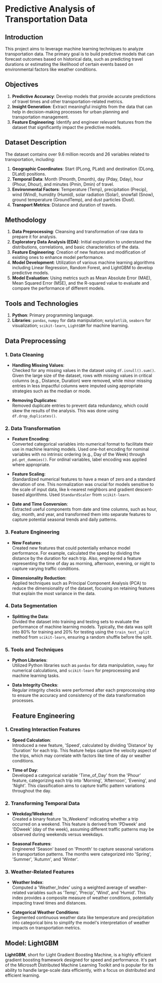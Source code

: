 # **Predictive Analysis of Transportation Data**

## **Introduction**
This project aims to leverage machine learning techniques to analyze transportation data. The primary goal is to build predictive models that can forecast outcomes based on historical data, such as predicting travel durations or estimating the likelihood of certain events based on environmental factors like weather conditions.

## **Objectives**
1. **Predictive Accuracy**: Develop models that provide accurate predictions of travel times and other transportation-related metrics.
2. **Insight Generation**: Extract meaningful insights from the data that can help in decision-making processes for urban planning and transportation management.
3. **Feature Engineering**: Identify and engineer relevant features from the dataset that significantly impact the predictive models.

## **Dataset Description**
The dataset contains over 9.6 million records and 26 variables related to transportation, including:

1. **Geographic Coordinates**: Start (PLong, PLatd) and destination (DLong, DLatd) positions.
2. **Temporal Data**: Month (Pmonth, Dmonth), day (Pday, Dday), hour (Phour, Dhour), and minutes (Pmin, Dmin) of travel.
3. **Environmental Factors**: Temperature (Temp), precipitation (Precip), wind (Wind), humidity (Humid), solar radiation (Solar), snowfall (Snow), ground temperature (GroundTemp), and dust particles (Dust).
4. **Transport Metrics**: Distance and duration of travels.

## **Methodology**
1. **Data Preprocessing**: Cleansing and transformation of raw data to prepare it for analysis.
2. **Exploratory Data Analysis (EDA)**: Initial exploration to understand the distributions, correlations, and basic characteristics of the data.
3. **Feature Engineering**: Creation of new features and modification of existing ones to enhance model performance.
4. **Model Development**: Utilization of various machine learning algorithms including Linear Regression, Random Forest, and LightGBM to develop predictive models.
5. **Model Evaluation**: Using metrics such as Mean Absolute Error (MAE), Mean Squared Error (MSE), and the R-squared value to evaluate and compare the performance of different models.

## **Tools and Technologies**
1. **Python**: Primary programming language.
2. **Libraries**: `pandas`, `numpy` for data manipulation; `matplotlib`, `seaborn` for visualization; `scikit-learn`, `LightGBM` for machine learning.
## **Data Preprocessing**

### **1. Data Cleaning**
- **Handling Missing Values**:  
  Checked for any missing values in the dataset using `df.isnull().sum()`. Given the large size of the dataset, rows with missing values in critical columns (e.g., Distance, Duration) were removed, while minor missing entries in less impactful columns were imputed using appropriate strategies such as the median or mode.
  
- **Removing Duplicates**:  
  Removed duplicate entries to prevent data redundancy, which could skew the results of the analysis. This was done using `df.drop_duplicates()`.

### **2. Data Transformation**
- **Feature Encoding**:  
  Converted categorical variables into numerical format to facilitate their use in machine learning models. Used one-hot encoding for nominal variables with no intrinsic ordering (e.g., Day of the Week) through `pd.get_dummies()`. For ordinal variables, label encoding was applied where appropriate.

- **Feature Scaling**:  
  Standardized numerical features to have a mean of zero and a standard deviation of one. This normalization was crucial for models sensitive to the scale of input data, like k-nearest neighbors and gradient descent-based algorithms. Used `StandardScaler` from `scikit-learn`.

- **Date and Time Conversion**:  
  Extracted useful components from date and time columns, such as hour, day, month, and year, and transformed them into separate features to capture potential seasonal trends and daily patterns.

### **3. Feature Engineering**
- **New Features**:  
  Created new features that could potentially enhance model performance. For example, calculated the speed by dividing the distance by the duration for each trip. Also, engineered a feature representing the time of day as morning, afternoon, evening, or night to capture varying traffic conditions.

- **Dimensionality Reduction**:  
  Applied techniques such as Principal Component Analysis (PCA) to reduce the dimensionality of the dataset, focusing on retaining features that explain the most variance in the data.

### **4. Data Segmentation**
- **Splitting the Data**:  
  Divided the dataset into training and testing sets to evaluate the performance of machine learning models. Typically, the data was split into 80% for training and 20% for testing using the `train_test_split` method from `scikit-learn`, ensuring a random shuffle before the split.

### **5. Tools and Techniques**
- **Python Libraries**:  
  Utilized Python libraries such as `pandas` for data manipulation, `numpy` for numerical calculations, and `scikit-learn` for preprocessing and machine learning tasks.

- **Data Integrity Checks**:  
  Regular integrity checks were performed after each preprocessing step to ensure the accuracy and consistency of the data transformation processes.
  ## **Feature Engineering**

### **1. Creating Interaction Features**
- **Speed Calculation**:  
  Introduced a new feature, 'Speed', calculated by dividing 'Distance' by 'Duration' for each trip. This feature helps capture the velocity aspect of the trips, which may correlate with factors like time of day or weather conditions.
  
- **Time of Day**:  
  Developed a categorical variable 'Time_of_Day' from the 'Phour' feature, categorizing each trip into 'Morning', 'Afternoon', 'Evening', and 'Night'. This classification aims to capture traffic pattern variations throughout the day.

### **2. Transforming Temporal Data**
- **Weekday/Weekend**:  
  Created a binary feature 'Is_Weekend' indicating whether a trip occurred on a weekend. This feature is derived from 'PDweek' and 'DDweek' (day of the week), assuming different traffic patterns may be observed during weekends versus weekdays.

- **Seasonal Features**:  
  Engineered 'Season' based on 'Pmonth' to capture seasonal variations in transportation patterns. The months were categorized into 'Spring', 'Summer', 'Autumn', and 'Winter'.

### **3. Weather-Related Features**
- **Weather Index**:  
  Computed a 'Weather_Index' using a weighted average of weather-related variables such as 'Temp', 'Precip', 'Wind', and 'Humid'. This index provides a composite measure of weather conditions, potentially impacting travel times and distances.

- **Categorical Weather Conditions**:  
  Segmented continuous weather data like temperature and precipitation into categorical bins to simplify the model's interpretation of weather impacts on transportation metrics.

## **Model: LightGBM**
**LightGBM**, short for Light Gradient Boosting Machine, is a highly efficient gradient boosting framework designed for speed and performance. It's part of the Microsoft Distributed Machine Learning Toolkit and is popular for its ability to handle large-scale data efficiently, with a focus on distributed and efficient learning.

